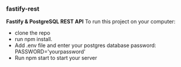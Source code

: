 ### fastify-rest
**Fastify & PostgreSQL REST API**
To run this project on your computer:
* clone the repo
* run npm install.
* Add .env file and enter your postgres database password: PASSWORD='yourpassword'
* Run npm start to start your server
